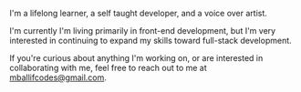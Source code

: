 I'm a lifelong learner, a self taught developer, and a voice over artist.
 
I'm currently I'm living primarily in front-end development, but I'm very interested in continuing to expand my skills toward full-stack development.

If you're curious about anything I'm working on, or are interested in collaborating with me, feel free to reach out to me at mballifcodes@gmail.com.

